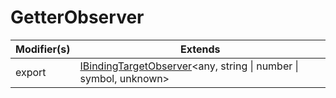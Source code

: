 # GetterObserver

| Modifier(s)                            | Extends                                    |
|----------------------------------------|--------------------------------------------|
| export | [IBindingTargetObserver](https://hamedfathi.gitbook.io/aurelia-2-doc-api/runtime/interface/observation/ibindingtargetobserver)&lt;any, string &#124; number &#124; symbol, unknown&gt; |